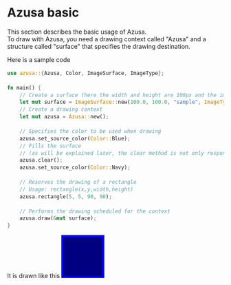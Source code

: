 # Azusa basic
This section describes the basic usage of Azusa.  
To draw with Azusa, you need a drawing context called "Azusa" and a structure called "surface" that specifies the drawing destination.  

Here is a sample code
```rust
use azusa::{Azusa, Color, ImageSurface, ImageType};

fn main() {
    // Create a surface (here the width and height are 100px and the image format is specified as PNG).
    let mut surface = ImageSurface::new(100.0, 100.0, "sample", ImageType::Png);
    // Create a drawing context
    let mut azusa = Azusa::new();

    // Specifies the color to be used when drawing
    azusa.set_source_color(Color::Blue);
    // Fills the surface  
    // (as will be explained later, the clear method is not only responsible for filling the surface, but also for resetting any drawing scheduled for the context)
    azusa.clear();
    azusa.set_source_color(Color::Navy);
    
    // Reserves the drawing of a rectangle
    // Usage: rectangle(x,y,width,height)
    azusa.rectangle(5, 5, 90, 90);

    // Performs the drawing scheduled for the context
    azusa.draw(&mut surface);
}
```

It is drawn like this
![output](https://raw.githubusercontent.com/Lattexshz/Azusa/main/sample.png)